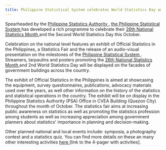 ```yaml
---
title: Philippine Statistical System celebrates World Statistics Day and the 26th National Statistics Month in October
---
```


Spearheaded by the <a href= "https://psa.gov.ph" target="_blank">Philippine Statistics Authority </a>, <a href="http://nap.psa.gov.ph/pss/default.asp" target="_blank" >the Philippine Statistical System </a> has developed a rich programme to celebrate their <a href= "http://nap.psa.gov.ph/nsm/26thNSM/default.asp"  target="_blank" >26th National Statistics Month </a>and the Second World Statistics Day this October.

Celebration on the national level features an exhibit of Official Statistics in the Philippines, a Statistics Fair and the release of an audio-visual presentation on the milestones of the <a href="http://nap.psa.gov.ph/pss/default.asp" target="_blank"> Philippine Statistical System </a>. Streamers, tarpaulins and posters promoting the <a href= "http://nap.psa.gov.ph/nsm/26thNSM/default.asp"  target="_blank" >26th National Statistics Month </a> and 2nd World Statistics Day will be displayed on the facades of government buildings across the country.

The exhibit of Official Statistics in the Philippines is aimed at showcasing the equipment, survey questionnaires, publications, advocacy materials used over the years, as well other information on the history of the statistics and statistical operations in the country. The exhibit will be on display in the Philippine Statistics Authority (PSA) Office in CVEA Building (Quezon City) throughout the month of October. The statistics fair aims at increasing public awareness on statistics as well as promoting the statistics profession among students as well as increasing appreciation among government planners about statistics' importance in planning and decision-making.

Other planned national and local events include: symposia, a photography contest and a statistics quiz. You can find more details on these an many other interesting activities <a href="/files/WSD_Philippines_Activities.pdf" target="_blank"> here </a> [link to the 4-pager with activities].
